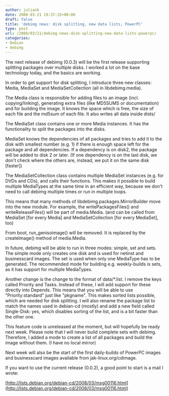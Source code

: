 ```yaml
---
author: juliank
date: 2008-03-21 19:37:15+00:00
draft: false
title: 'debimg news: disk splitting, new data lists, PowerPC'
type: post
url: /2008/03/21/debimg-news-disk-splitting-new-data-lists-powerpc/
categories:
- Debian
- debimg
---
```


The next release of debimg (0.0.3) will be the first release supporting splitting packages over multiple disks.  I worked a lot on the base technology today, and the basics are working.

In order to get support for disk splitting, I introduce three new classes: Media, MediaSet and MediaSetCollection (all in libdebimg.media).

The Media class is responsible for adding files to an image (incl. copying/linking), generating extra files (like MD5SUMS or documentation) and for building the image.  It knows the space which is free, the size of each file and the md5sum of each file. It also writes all data inside dists/

The MediaSet class contains one or more Media instances. It has the functionality to split the packages into the disks.

MediaSet knows the dependencies of all packages and tries to add it to the disk with smallest number (e.g. 1) if there is enough space left for the package and all dependencies. If a dependency is on disk2, the package will be added to disk 2 or later. (If one dependency is on the last disk, we don't check where the others are, instead, we put it on the same disk [faster])

The MediaSetCollection class contains multiple MediaSet instances (e.g. for DVDs and CDs), and calls their functions. This makes it possible to build multiple MediaTypes at the same time in an efficient way, because we don't need to call debimg multiple times or run in multiple loops.

This means that many methods of libdebimg.packages.MirrorBuilder move into the new module. For example, the writePackagesFiles() and writeReleaseFiles() will be part of media.Media. (and can be called from MediaSet [for every Media] and MediaSetCollection [for every MediaSet], too)

From boot, run_genisoimage()  will be removed. It is replaced by the createImage() method of media.Media.

In future, debimg will be able to run in three modes: simple, set and sets. The simple mode only creates one disk and is used for netinst and businesscard images. The set is used when only one MediaType has to be generated. The recommended mode for building e.g. weekly-builds is sets, as it has support for multiple MediaTypes.

Another change is the change to the format of data/*.list. I remove the keys called Priority and Tasks. Instead of these, I will add support for these directly into Depends. This means that you will be able to use "Priority:standard" just like "pkgname". This makes sorted lists possible, which are needed for disk splitting. I will also rename the package list to match the names used in debian-cd (mostly) and add a new field called Single-Disk: yes, which disables sorting of the list, and is a bit faster than the other one.

This feature code is unreleased at the moment, but will hopefully be ready next week. Please note that I will never build complete sets with debimg. Therefore, I added a mode to create a list of all packages and build the image without them. (I have no local mirror)

Next week will also be the start of the first daily-builds of PowerPC images and businesscard images available from jak-linux.org/cdimage.

If you want to use the current release (0.0.2), a good point to start is a mail I wrote:

[http://lists.debian.org/debian-cd/2008/03/msg00116.html](http://lists.debian.org/debian-cd/2008/03/msg00116.html)
